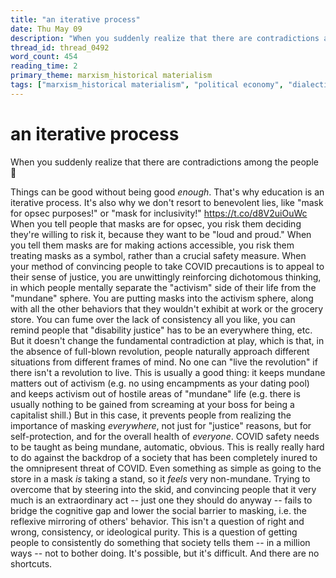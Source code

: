 ```yaml
---
title: "an iterative process"
date: Thu May 09
description: "When you suddenly realize that there are contradictions among the people 🤔 Things can be good without being good *enough*."
thread_id: thread_0492
word_count: 454
reading_time: 2
primary_theme: marxism_historical materialism
tags: ["marxism_historical materialism", "political economy", "dialectics", "covid_public health politics"]
---
```


# an iterative process

When you suddenly realize that there are contradictions among the people 🤔

Things can be good without being good *enough*. That's why education is an iterative process. It's also why we don't resort to benevolent lies, like "mask for opsec purposes!" or "mask for inclusivity!" https://t.co/d8V2uiOuWc When you tell people that masks are for opsec, you risk them deciding they're willing to risk it, because they want to be "loud and proud." When you tell them masks are for making actions accessible, you risk them treating masks as a symbol, rather than a crucial safety measure. When your method of convincing people to take COVID precautions is to appeal to their sense of justice, you are unwittingly reinforcing dichotomous thinking, in which people mentally separate the "activism" side of their life from the "mundane" sphere. You are putting masks into the activism sphere, along with all the other behaviors that they wouldn't exhibit at work or the grocery store. You can fume over the lack of consistency all you like, you can remind people that "disability justice" has to be an everywhere thing, etc. But it doesn't change the fundamental contradiction at play, which is that, in the absence of full-blown revolution, people naturally approach different situations from different frames of mind. No one can "live the revolution" if there isn't a revolution to live. This is usually a good thing: it keeps mundane matters out of activism (e.g. no using encampments as your dating pool) and keeps activism out of hostile areas of "mundane" life (e.g. there is usually nothing to be gained from screaming at your boss for being a capitalist shill.) But in this case, it prevents people from realizing the importance of masking *everywhere*, not just for "justice" reasons, but for self-protection, and for the overall health of *everyone*. COVID safety needs to be taught as being mundane, automatic, obvious. This is really really hard to do against the backdrop of a society that has been completely inured to the omnipresent threat of COVID. Even something as simple as going to the store in a mask *is* taking a stand, so it *feels* very non-mundane. Trying to overcome that by steering into the skid, and convincing people that it very much is an extraordinary act -- just one they should do anyway -- fails to bridge the cognitive gap and lower the social barrier to masking, i.e. the reflexive mirroring of others' behavior. This isn't a question of right and wrong, consistency, or ideological purity. This is a question of getting people to consistently do something that society tells them -- in a million ways -- not to bother doing. It's possible, but it's difficult. And there are no shortcuts.